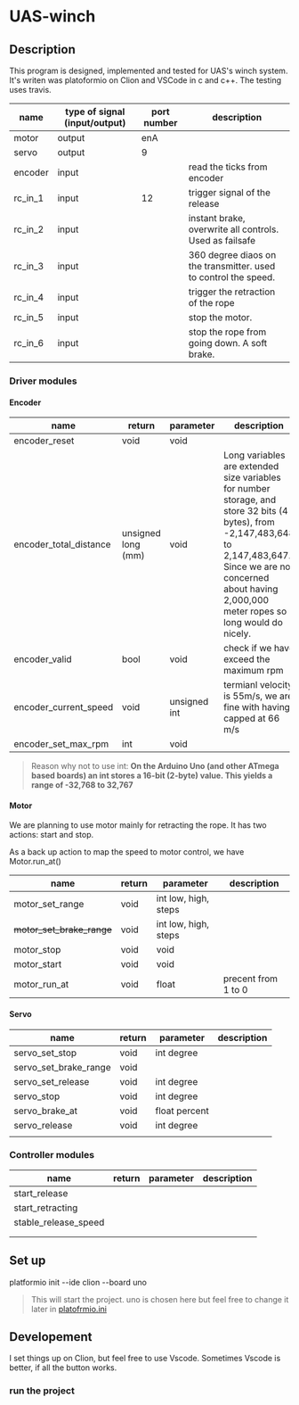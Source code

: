 # UAS-winch

## Description

This program is designed, implemented and tested for UAS's winch system. It's writen was platoformio on Clion and VSCode in c and c++.
The testing uses travis.


|name| type of signal (input/output)|port number|description|
|---|---|---|---|
|motor|output |enA | |
|servo|output|9| |
|encoder|input||read the ticks from encoder |
|rc_in_1|input|12|trigger signal of the release|
|rc_in_2|input||instant brake, overwrite all controls. Used as failsafe|
|rc_in_3|input| |360 degree diaos on the transmitter. used to control the speed.|
|rc_in_4|input| |trigger the retraction of the rope |
|rc_in_5|input| |stop the motor.|
|rc_in_6|input| |stop the rope from going down. A soft brake.|

### Driver modules

#### Encoder
 
 
 
|name |return | parameter |description |
|---|---|---|---|
|encoder_reset |void |void | | hard reset all the encoder parameters 
|encoder_total_distance | unsigned long (mm)| void |Long variables are extended size variables for number storage, and store 32 bits (4 bytes), from -2,147,483,648 to 2,147,483,647. Since we are not concerned about having 2,000,000 meter ropes so long would do nicely. 
|encoder_valid |bool | void| check if we have exceed the maximum rpm 
|encoder_current_speed |void |unsigned int | termianl velocity is 55m/s, we are fine with having capped at 66 m/s 
|encoder_set_max_rpm |int |void | 

> Reason why not to use int: **On the Arduino Uno (and other ATmega based boards) an int stores a 16-bit (2-byte) value. This yields a range of -32,768 to 32,767**


#### Motor

We are planning to use motor mainly for retracting the rope. It has two actions: start and stop. 

As a back up action to map the speed to motor control, we have Motor.run_at()

|name |return | parameter |description |
|---|---|---|---|
|motor_set_range |void | int low, high, steps| | 
|~~motor_set_brake_range~~ | void | int low, high, steps| | 
|motor_stop | void|void | | 
|motor_start |void |void | | 
|motor_run_at |void |float  |precent from 1 to 0 | 


#### Servo



|name |return | parameter |description |
|---|---|---|---|
|servo_set_stop |void | int degree|
|servo_set_brake_range | void| | | 
|servo_set_release |void |int degree | | 
|servo_stop |void |int degree | | 
|servo_brake_at |void |float percent | | 
|servo_release | void| int degree| | 
| | | | | 


### Controller modules

|name |return | parameter |description |
|---|---|---|---|
|start_release | | | |
|start_retracting | | | |
|stable_release_speed | | | |
| | | | |
| | | | |




## Set up
platformio init --ide clion --board uno
> This will start the project. uno is chosen here but feel free to change it later in [platofrmio.ini](./platformio.ini#13)

## Developement

I set things up on Clion, but feel free to use Vscode. Sometimes Vscode is better, if all the button works. 

### run the project
